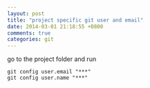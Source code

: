 ```yaml
---
layout: post
title: "project specific git user and email"
date: 2014-03-01 21:18:55 +0800
comments: true
categories: git
---
```



go to the project folder and run
```
git config user.email "***"
git config user.name "***"
```